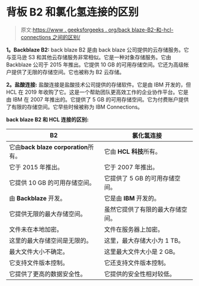 # 背板 B2 和氯化氢连接的区别

> 原文:[https://www . geeksforgeeks . org/back blaze-B2-和-hcl-connections 之间的区别/](https://www.geeksforgeeks.org/difference-between-backblaze-b2-and-hcl-connections/)

**1。Backblaze B2:**
back blaze B2 是由 back blaze 公司提供的云存储服务。它与亚马逊 S3 和其他云存储服务非常相似。它是一种对象存储服务。它由 Backblaze 公司于 2015 年推出。它提供 10 GB 的可用存储空间。它还为高级帐户提供了无限的存储空间。它也被称为 B2 云存储。

**2。盐酸连接:**
盐酸连接是盐酸技术公司提供的存储软件。它是由 IBM 开发的，但 HCL 在 2019 年收购了它。这是一个帮助团队更高效工作的企业协作平台。它是由 IBM 在 2007 年推出的。它提供了 5 GB 的可用存储空间。它为付费账户提供了有限的存储空间。它早些时候被称为 IBM Connections。

**back blaze B2 和 HCL 连接的区别:**

<center>

| B2 | 氯化氢连接 |
| --- | --- |
| 它由**back blaze corporation**所有。 | 它由 **HCL 科技**所有。 |
| 它于 2015 年推出。 | 它于 2007 年推出。 |
| 它提供 10 GB 的可用存储空间。 | 它提供了 5 GB 的可用存储空间。 |
| 由 **Backblaze** 开发。 | 它是由 **IBM** 开发的。 |
| 它提供无限的最大存储空间。 | 虽然它提供了有限的最大存储空间。 |
| 文件未在本地加密。 | 文件在服务器上加密。 |
| 这里的最大存储空间是无限的。 | 这里，最大存储大小为 1 TB。 |
| 最大文件大小不确定。 | 这里最大文件大小是 2 GB。 |
| 它支持文件版本控制。 | 它还支持文件版本控制。 |
| 它提供了更高的数据安全性。 | 它提供的安全性相对较低。 |

</center>